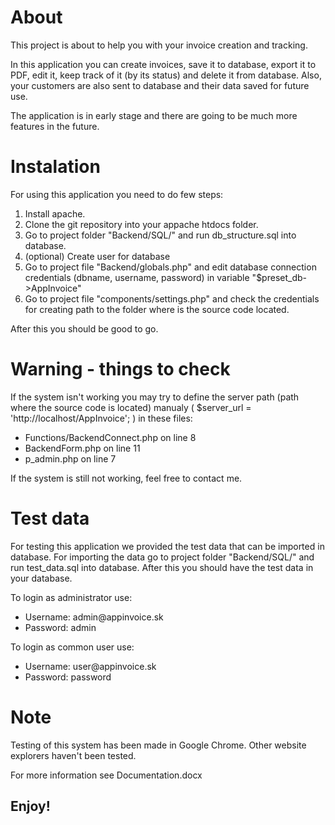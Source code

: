 <h1>About</h1>
<p>This project is about to help you with your invoice creation and tracking.</p>
<p>In this application you can create invoices, save it to database, export it to PDF, edit it, keep track of it (by its status) and delete it from database. Also, your customers are also sent to database and their data saved for future use.</p>
<p>The application is in early stage and there are going to be much more features in the future.</p>

<h1>Instalation</h1>
<p>For using this application you need to do few steps:</p>
<ol>
  <li>Install apache.</li>
  <li>Clone the git repository into your appache htdocs folder.</li>
  <li>Go to project folder "Backend/SQL/" and run db_structure.sql into database.</li>
  <li>(optional) Create user for database</li>
  <li>Go to project file "Backend/globals.php" and edit database connection credentials (dbname, username, password) in variable "$preset_db->AppInvoice"</li>
  <li>Go to project file "components/settings.php" and check the credentials for creating path to the folder where is the source code located.</li>
</ol>
<p>After this you should be good to go.</p>

<h1>Warning - things to check</h1>
<p>If the system isn't working you may try to define the server path (path where the source code is located) manualy ( $server_url = 'http://localhost/AppInvoice'; ) in these files:</p>
<ul>
  <li>Functions/BackendConnect.php on line 8</li>
  <li>BackendForm.php on line 11</li>
  <li>p_admin.php on line 7</li>
</ul>
<p>If the system is still not working, feel free to contact me.</p>

<h1>Test data</h1>
<p>For testing this application we provided the test data that can be imported in database. For importing the data go to project folder "Backend/SQL/" and run test_data.sql into database. After this you should have the test data in your database.</p>
<p>To login as administrator use:</p>
<ul>
  <li>Username: admin@appinvoice.sk</li>
  <li>Password: admin</li>
</ul>
<p>To login as common user use:</p>
<ul>
  <li>Username: user@appinvoice.sk</li>
  <li>Password: password</li>
</ul>

<h1>Note</h1>
<p>Testing of this system has been made in Google Chrome. Other website explorers haven't been tested.</p>
<p>For more information see Documentation.docx</p>

<h2>Enjoy!</h2>

